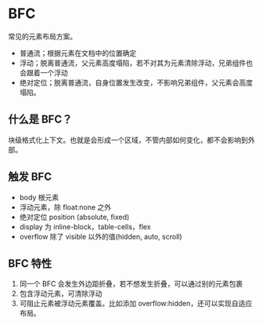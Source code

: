 # BFC

常见的元素布局方案。

- 普通流；根据元素在文档中的位置确定
- 浮动；脱离普通流，父元素高度塌陷，若不对其为元素清除浮动，兄弟组件也会跟着一个浮动
- 绝对定位；脱离普通流，自身位置发生改变，不影响兄弟组件，父元素会高度塌陷。

## 什么是 BFC？

块级格式化上下文。也就是会形成一个区域，不管内部如何变化，都不会影响到外部。

## 触发 BFC

- body 根元素
- 浮动元素，除 float:none 之外
- 绝对定位 position (absolute, fixed)
- display 为 inline-block，table-cells，flex
- overflow 除了 visible 以外的值(hidden, auto, scroll)

## BFC 特性

1. 同一个 BFC 会发生外边距折叠，若不想发生折叠，可以通过别的元素包裹
2. 包含浮动元素，可清除浮动
3. 可阻止元素被浮动元素覆盖。比如添加 overflow:hidden，还可以实现自适应布局。

<code src="./index.tsx" />
